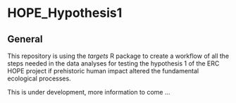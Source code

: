 # HOPE_Hypothesis1

## General
This repository is using the *targets* R package to create a workflow of all the steps needed in the data analyses for testing the hypothesis 1 of the ERC HOPE project if prehistoric human impact altered the fundamental ecological processes. 

This is under development, more information to come ... 
